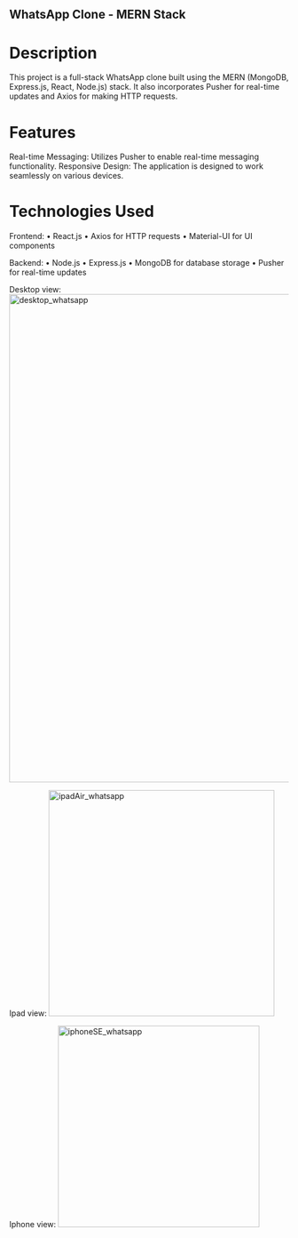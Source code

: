 ## WhatsApp Clone - MERN Stack


# Description
This project is a full-stack WhatsApp clone built using the MERN (MongoDB, Express.js, React, Node.js) stack. It also incorporates Pusher for real-time updates and Axios for making HTTP requests.

# Features
Real-time Messaging: Utilizes Pusher to enable real-time messaging functionality.
Responsive Design: The application is designed to work seamlessly on various devices.

# Technologies Used

Frontend:
• React.js
• Axios for HTTP requests
• Material-UI for UI components

Backend:
• Node.js
• Express.js
• MongoDB for database storage
• Pusher for real-time updates

Desktop view:
<img width="879" alt="desktop_whatsapp" src="https://github.com/SuyashSalvi/whatsapp-mern/assets/40499151/48427882-8f35-4bc1-bc65-dbc46c38f1a6">

Ipad view:
<img width="407" alt="ipadAir_whatsapp" src="https://github.com/SuyashSalvi/whatsapp-mern/assets/40499151/00e52ba9-b6f7-42cd-81f1-ef7ae7e8e0e7">

Iphone view:
<img width="363" alt="iphoneSE_whatsapp" src="https://github.com/SuyashSalvi/whatsapp-mern/assets/40499151/edae0403-2314-4430-87c8-f014ff3034fb">
